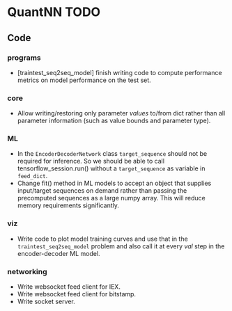 # QuantNN TODO
## Code
### programs
- [traintest_seq2seq_model] finish writing code to compute performance metrics on model performance on the test set.

### core
- Allow writing/restoring only parameter *values* to/from dict rather than all parameter information (such as value bounds and parameter type).

### ML
- In the `EncoderDecoderNetwork` class `target_sequence` should not be required for inference. So we should be able to call tensorflow_session.run() without a `target_sequence` as variable in `feed_dict`.
- Change fit() method in ML models to accept an object that supplies input/target sequences on demand rather than passing the precomputed sequences as a large numpy array. This will reduce memory requirements significantly.

### viz
- Write code to plot model training curves and use that in the `traintest_seq2seq_model` problem and also call it at every *val* step in the encoder-decoder ML model.

### networking
- Write websocket feed client for IEX.
- Write websocket feed client for bitstamp.
- Write socket server.

